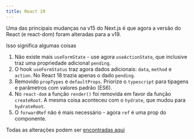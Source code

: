 ```yaml
---
title: React 19
---
```


Uma das principais mudanças na v15 do Next.js é que agora a versão do React (e react-dom) foram alteradas para a v19.

Isso significa algumas coisas

1. Não existe mais `useFormState` - use agora `useActionState`, que inclusive traz uma propriedade adicional `pending`.
2. O hook `useFormStatus` traz agora dados adicionais: `data`, `method` e `action`. No React 18 trazia apenas o dado `pending`.
3. Removido `propTypes` e `defaultProps`. Priorize o `typescript` para tipagens e parâmetros com valores padrão (ES6).
4. No `react-dom` a função `render()` foi removida em favor da função `createRoot`. A mesma coisa aconteceu com o `hydrate`, que mudou para `hydrateRoot`.
5. O `forwardRef` não é mais necessário - agora `ref` é uma prop do componente.

Todas as alterações podem ser [encontradas aqui](https://react.dev/blog/2024/04/25/react-19-upgrade-guide)
